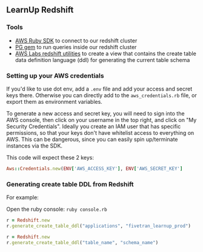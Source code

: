 ## LearnUp Redshift

### Tools
  * [AWS Ruby SDK](https://aws.amazon.com/sdk-for-ruby/) to connect to our redshift cluster
  * [PG gem](https://github.com/ged/ruby-pg) to run queries inside our redshift cluster
 * [AWS Labs redshift utilities](https://github.com/awslabs/amazon-redshift-utils) to create a view that contains the create table data definition language (ddl) for generating the current table schema

### Setting up your AWS credentials
If you'd like to use dot env, add a `.env` file and add your access and secret keys there. Otherwise you can directly add to the `aws_credentials.rb` file, or export them as environment variables.

To generate a new access and secret key, you will need to sign into the AWS console, then click on your username in the top right, and click on "My Security Credentials". Ideally you create an IAM user that has specific permissions, so that your keys don't have whitelist access to everything on AWS. This can be dangerous, since you can easily spin up/terminate instances via the SDK.

This code will expect these 2 keys:
```ruby
Aws::Credentials.new(ENV['AWS_ACCESS_KEY'], ENV['AWS_SECRET_KEY']
```

### Generating create table DDL from Redshift
For example:

Open the ruby console: `ruby console.rb`

```ruby
r = Redshift.new
r.generate_create_table_ddl("applications", "fivetran_learnup_prod")
```

```ruby
r = Redshift.new
r.generate_create_table_ddl("table_name", "schema_name")
```
